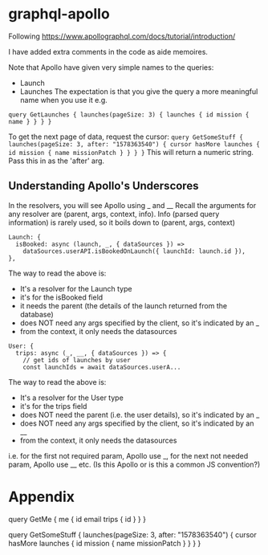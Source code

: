 # graphql-apollo
Following https://www.apollographql.com/docs/tutorial/introduction/

I have added extra comments in the code as aide memoires.

Note that Apollo have given very simple names to the queries:
- Launch
- Launches
The expectation is that you give the query a more meaningful name when you use it e.g.

`
query GetLaunches {
  launches(pageSize: 3) {
    launches {
      id
      mission {
        name
      }
    }
  }
}
`

To get the next page of data, request the cursor:
`
query GetSomeStuff {
  launches(pageSize: 3, after: "1578363540") {
    cursor
    hasMore
    launches {
      id
      mission {
        name
        missionPatch
      }
    }
  }
}
`
This will return a numeric string.  Pass this in as the 'after' arg.

## Understanding Apollo's Underscores
In the resolvers, you will see Apollo using _ and __
Recall the arguments for any resolver are (parent, args, context, info).
Info (parsed query information) is rarely used, so it boils down to (parent, args, context)

```
Launch: {
  isBooked: async (launch, _, { dataSources }) =>
    dataSources.userAPI.isBookedOnLaunch({ launchId: launch.id }),
},
```

The way to read the above is:
- It's a resolver for the Launch type
- it's for the isBooked field
- it needs the parent (the details of the launch returned from the database)
- does NOT need any args specified by the client, so it's indicated by an _ 
- from the context, it only needs the datasources

```
User: {
  trips: async (_, __, { dataSources }) => {
    // get ids of launches by user
    const launchIds = await dataSources.userA...
```

The way to read the above is:
- It's a resolver for the User type
- it's for the trips field
- does NOT need the parent (i.e. the user details), so it's indicated by an _ 
- does NOT need any args specified by the client, so it's indicated by an __
- from the context, it only needs the datasources

i.e. for the first not required param, Apollo use _, for the next not needed param,
Apollo use __ etc.  (Is this Apollo or is this a common JS convention?)

# Appendix
query GetMe {
  me {
    id
    email
    trips {
      id
    }
  }
}

query GetSomeStuff {
  launches(pageSize: 3, after: "1578363540") {
    cursor
    hasMore
    launches {
      id
      mission {
        name
        missionPatch
      }
    }
  }
}
